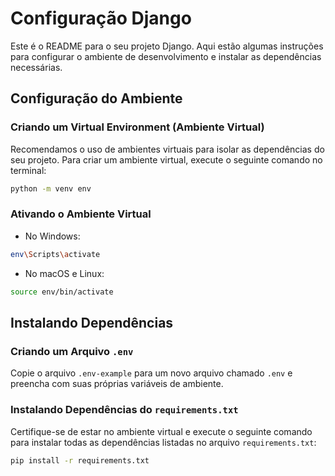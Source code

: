 # Configuração Django

Este é o README para o seu projeto Django. Aqui estão algumas instruções para configurar o ambiente de desenvolvimento e instalar as dependências necessárias.

## Configuração do Ambiente

### Criando um Virtual Environment (Ambiente Virtual)

Recomendamos o uso de ambientes virtuais para isolar as dependências do seu projeto. Para criar um ambiente virtual, execute o seguinte comando no terminal:

```bash
python -m venv env
```

### Ativando o Ambiente Virtual

- No Windows:

```bash
env\Scripts\activate
```

- No macOS e Linux:

```bash
source env/bin/activate
```

## Instalando Dependências

### Criando um Arquivo `.env`

Copie o arquivo `.env-example` para um novo arquivo chamado `.env` e preencha com suas próprias variáveis de ambiente.

### Instalando Dependências do `requirements.txt`

Certifique-se de estar no ambiente virtual e execute o seguinte comando para instalar todas as dependências listadas no arquivo `requirements.txt`:

```bash
pip install -r requirements.txt
```
